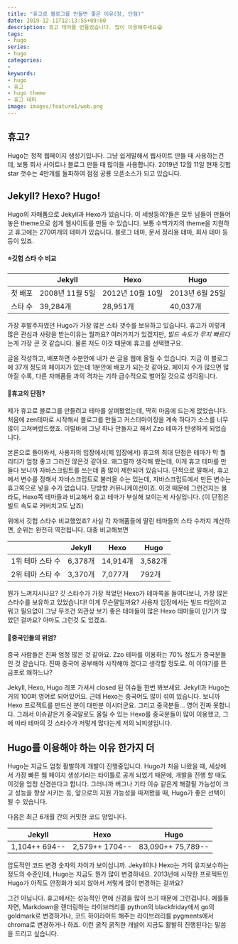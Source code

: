 ```yaml
---
title: "휴고로 블로그를 만들면 좋은 이유(장, 단점)"
date: 2019-12-11T12:13:55+09:00
description: 휴고 테마를 만들었습니다. 많이 이용해주세요😁
tags:
- hugo
series:
- hugo
categories:
-
keywords:
- hugo
- 휴고
- hugo theme
- 휴고 테마
image: images/feature1/web.png
---
```


## 휴고?

Hugo는 정적 웹페이지 생성기입니다. 그냥 쉽게말해서 웹사이트 만들 때 사용하는건데, 보통 회사 사이트나 블로그 만들 때 많이들 사용합니다. 2019년 12월 11일 현재 깃헙 star 갯수는 4만개를 돌파하여 점점 공룡 오픈소스가 되고 있습니다.

## Jekyll? Hexo? Hugo!

Hugo의 자매품으로 Jekyll과 Hexo가 있습니다. 이 세쌍둥이?들은 모두 남들이 만들어 놓은 theme으로 쉽게 웹사이트를 만들 수 있습니다. 보통 수백가지의 theme을 지원하고 휴고에는 270여개의 테마가 있습니다. 블로그 테마, 문서 정리용 테마, 회사 테마 등등이 있죠.

#### ⭐깃헙 스타 수 비교

|   	|  Jekyll 	|  Hexo 	|  Hugo 	|
|---	|---	|---	|---	|
|  첫 배포 	|   2008년 11월 5일	|  2012년 10월 10일 	|  2013년 6월 25일 	|
|  스타 수	|   39,284개	|  28,951개 	|  40,037개 	|

가장 후발주자였던 Hugo가 가장 많은 스타 갯수를 보유하고 있습니다. 휴고가 이렇게 많은 관심과 사랑을 받는이유는 뭘까요? 여러가지가 있겠지만, *빌드 속도가 무지 빠르다*는게 가장 큰 것 같습니다. 물론 저도 이것 때문에 휴고를 선택했구요. 

글을 작성하고, 배포하면 수분안에 내가 쓴 글을 웹에 올릴 수 있습니다. 지금 이 블로그에 37개 정도의 페이지가 있는데 1분안에 배포가 되는것 같아요. 페이지 수가 많으면 많아질 수록, 다른 자매품들 과의 격차는 기하 급수적으로 벌어질 것으로 생각됩니다.

#### 🤔휴고의 단점?

제가 휴고로 블로그를 만들려고 테마를 살펴봤었는데, 딱히 마음에 드는게 없었습니다. 처음에 zen테마로 시작해서 블로그를 만들고 커스터마이징을 계속 하다가 소스를 너무 많이 고쳐버렸드랬죠. 이럴바에 그냥 하나 만들자고 해서 Zzo 테마가 탄생하게 되었습니다. 

본론으로 돌아와서, 사용자의 입장에서(제 입장에서) 휴고의 최대 단점은 테마가 막 퀄리티가 엄청 좋고 그러진 않은것 같아요. 왜그럴까 생각해 봤는데, 이게 휴고 테마를 만들다 보니까 자바스크립트를 쓰는데 좀 많이 제한되어 있습니다. 단적으로 말해서, 휴고에서 변수를 정해서 자바스크립트로 불러올 수는 있는데, 자바스크립트에서 만든 변수는 휴고쪽으로 넣을 수가 없습니다. 단방향 커뮤니케이션이죠. 이것 때문에 그런건지는 몰라도, Hexo쪽 테마들과 비교해서 휴고 테마가 부실해 보이는게 사실입니다. (이 단점은 빌드 속도로 커버치고도 남죠)

위에서 깃헙 스타수 비교했었죠? 사실 각 자매품들에 딸린 테마들의 스타 수까지 계산하면, 순위는 완전히 역전됩니다. 대충 비교해보면

|   	|  Jekyll 	|  Hexo 	|  Hugo 	|
|---	|---	|---	|---	|
|  1위 테마 스타 수 	|  6,378개 	| 14,914개 	|  3,582개 	|
|  2위 테마 스타 수|  3,370개 	|  7,077개 	|  792개 	|

뭔가 느껴지시나요? 깃 스타수가 가장 적었던 Hexo가 테마쪽을 들여다보니, 가장 많은 스타수를 보유하고 있었습니다! 이게 무슨말일까요? 사용자 입장에서는 빌드 타임이고 뭐고 필요없이 그냥 무조건 외관상 보기 좋은 테마들이 많은 Hexo 테마들이 인기가 많았던 걸까요? 아마도 그런것 도 있겠죠.

#### 🐉중국인들의 위엄?

중국 사람들은 진짜 엄청 많은 것 같아요. Zzo 테마를 이용하는 70% 정도가 중국분들인 것 같습니다. 진짜 중국어 공부해야 시작해야 겠다고 생각할 정도로. 이 이야기를 뜬금포로 왜하느냐? 

Jekyll, Hexo, Hugo 레포 가셔서 closed 된 이슈들 한번 봐보세요. Jekyll과 Hugo는 거의 100퍼 영어로 되어있어요. 근데 Hexo는 중국어도 많이 섞여 있습니다. 보니까 Hexo 프로젝트를 만드신 분이 대만분 이시더군요. 그리고 중국분들... 영어 진짜 못합니다. 그래서 이슈같은거 중국말로도 올릴 수 있는 Hexo를 중국분들이 많이 이용했고, 그에 따라 테마의 깃 스타수가 저렇게 많다는게 저의 뇌피셜입니다.

## Hugo를 이용해야 하는 이유 한가지 더

Hugo는 지금도 엄청 활발하게 개발이 진행중입니다. Hugo가 처음 나왔을 때, 세상에서 가장 빠른 웹 페이지 생성기라는 타이틀로 공개 되었기 때문에, 개발을 진행 할 때도 이것을 엄청 신경쓴다고 합니다. 그러니까 버그나 기타 이슈 같은게 해결될 가능성이 크고 성능을 향상 시키는 등, 앞으로의 지원 가능성을 따져봤을 때, Hugo가 좋은 선택이 될 수 있습니다.

다음은 최근 6개월 간의 커밋한 코드 양입니다.

|  Jekyll 	|  Hexo 	|  Hugo 	|
|---	|---	|---	|
|  1,104++ 694--	|   2,579++ 1704--	|  83,090++ 75,789-- 	|

압도적인 코드 변경 숫자의 차이가 보이십니까. Jekyll이나 Hexo는 거의 유지보수하는 정도의 수준인데, Hugo는 지금도 뭔가 많이 변경하네요. 2013년에 시작한 프로젝트인 Hugo가 아직도 안정화가 되지 않아서 저렇게 많이 변경하는 걸까요?

그건 아닙니다. 휴고에서는 성능적인 면에 신경을 많이 쓰기 때문에 그런겁니다. 예를들자면, Markdown을 렌더링하는 라이브러리를 python의 blackfriday에서 go의 goldmark로 변경하거나, 코드 하이라이트 해주는 라이브러리를 pygments에서 chroma로 변경하거나 하죠. 이런 굵직 굵직한 개발이 지금도 활발히 진행된다는 말씀을 드리고 싶습니다.